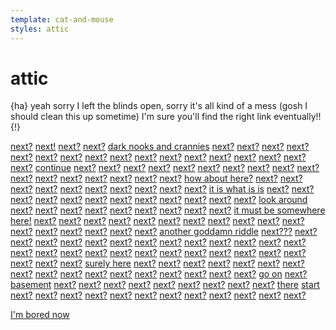 ```yaml
---
template: cat-and-mouse
styles: attic
---
```


# attic

{ha} yeah sorry I left the blinds open, sorry it's all kind of a mess (gosh I should clean this up sometime) I'm sure you'll find the right link eventually!! {!}

[next?](./living-room-2.md) [next!](./living-room-2.md) [next?](./living-room-2.md) [next?](./living-room-2.md) [dark nooks and crannies](./living-room-2.md) [next?](./living-room-2.md) [next?](./living-room-2.md) [next?](./living-room-2.md) [next?](./living-room-2.md) [next?](./living-room-2.md) [next?](./living-room-2.md) [next?](./living-room-2.md) [next?](./living-room-2.md) [next?](./living-room-2.md) [next?](./living-room-2.md) [next?](./living-room-2.md) [next?](./living-room-2.md) [next?](./living-room-2.md) [next?](./living-room-2.md) [next?](./living-room-2.md) [next?](./living-room-2.md) [next?](./living-room-2.md) [continue](./living-room-2.md) [next?](./living-room-2.md) [next?](./living-room-2.md) [next?](./living-room-2.md) [next?](./living-room-2.md) [next?](./living-room-2.md) [next?](./living-room-2.md) [next?](./living-room-2.md) [next?](./living-room-2.md) [next?](./living-room-2.md) [next?](./living-room-2.md) [next?](./living-room-2.md) [next?](./living-room-2.md) [next?](./living-room-2.md) [next?](./living-room-2.md) [next?](./living-room-2.md) [next?](./living-room-2.md) [next?](./living-room-2.md) [how about here?](./living-room-2.md) [next?](./living-room-2.md) [next?](./living-room-2.md) [next?](./living-room-2.md) [next?](./living-room-2.md) [next?](./living-room-2.md) [next?](./living-room-2.md) [next?](./living-room-2.md) [next?](./living-room-2.md) [next?](./living-room-2.md) [next?](./living-room-2.md) [it is what is is](./living-room-2.md) [next?](./living-room-2.md) [next?](./living-room-2.md) [next?](./living-room-2.md) [next?](./living-room-2.md) [next?](./living-room-2.md) [next?](./living-room-2.md) [next?](./living-room-2.md) [next?](./living-room-2.md) [next?](./living-room-2.md) [next?](./living-room-2.md) [next?](./living-room-2.md) [next?](./living-room-2.md) [look around](./living-room-2.md) [next?](./living-room-2.md) [next?](./living-room-2.md) [next?](./living-room-2.md) [next?](./living-room-2.md) [next?](./living-room-2.md) [next?](./living-room-2.md) [next?](./living-room-2.md) [next?](./living-room-2.md) [next?](./living-room-2.md) [it must be somewhere here!](./living-room-2.md) [next?](./living-room-2.md) [next?](./living-room-2.md) [next?](./living-room-2.md) [next?](./living-room-2.md) [next?](./living-room-2.md) [next?](./living-room-2.md) [next?](./living-room-2.md) [next?](./living-room-2.md) [next?](./living-room-2.md) [next?](./living-room-2.md) [next?](./living-room-2.md) [next?](./living-room-2.md) [next?](./living-room-2.md) [next?](./living-room-2.md) [next?](./living-room-2.md) [next?](./living-room-2.md) [next?](./living-room-2.md) [another goddamn riddle](./living-room-2.md) [next???](./living-room-2.md) [next?](./living-room-2.md) [next?](./living-room-2.md) [next?](./living-room-2.md) [next?](./living-room-2.md) [next?](./living-room-2.md) [next?](./living-room-2.md) [next?](./living-room-2.md) [next?](./living-room-2.md) [next?](./living-room-2.md) [next?](./living-room-2.md) [next?](./living-room-2.md) [next?](./living-room-2.md) [next?](./living-room-2.md) [next?](./living-room-2.md) [next?](./living-room-2.md) [next?](./living-room-2.md) [next?](./living-room-2.md) [next?](./living-room-2.md) [next?](./living-room-2.md) [next?](./living-room-2.md) [next?](./living-room-2.md) [next?](./living-room-2.md) [next?](./living-room-2.md) [next?](./living-room-2.md) [next?](./living-room-2.md) [next?](./living-room-2.md) [next?](./living-room-2.md) [next?](./living-room-2.md) [surely here](./living-room-2.md) [next?](./living-room-2.md) [next?](./living-room-2.md) [next?](./living-room-2.md) [next?](./living-room-2.md) [next?](./living-room-2.md) [next?](./living-room-2.md) [next?](./living-room-2.md) [next?](./living-room-2.md) [next?](./living-room-2.md) [next?](./living-room-2.md) [next?](./living-room-2.md) [next?](./living-room-2.md) [next?](./living-room-2.md) [next?](./living-room-2.md) [next?](./living-room-2.md) [next?](./living-room-2.md) [next?](./living-room-2.md) [go on](./living-room-2.md) [next?](./living-room-2.md) [basement](./basement.md) [next?](./living-room-2.md) [next?](./living-room-2.md) [next?](./living-room-2.md) [next?](./living-room-2.md) [next?](./living-room-2.md) [next?](./living-room-2.md) [next?](./living-room-2.md) [next?](./living-room-2.md) [next?](./living-room-2.md) [there](./living-room-2.md) [start](./living-room-2.md) [next?](./living-room-2.md) [next?](./living-room-2.md) [next?](./living-room-2.md) [next?](./living-room-2.md) [next?](./living-room-2.md) [next?](./living-room-2.md) [next?](./living-room-2.md) [next?](./living-room-2.md) [next?](./living-room-2.md) [next?](./living-room-2.md) [next?](./living-room-2.md) [next?](./living-room-2.md)

[I'm bored now](../intro.md)
